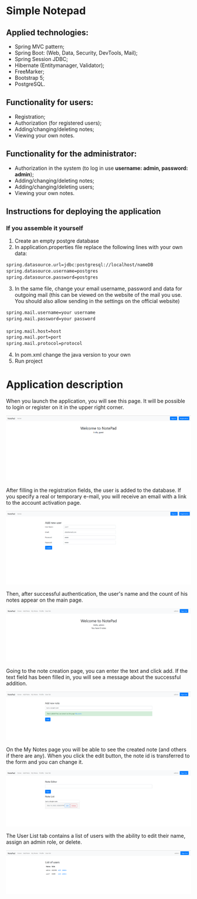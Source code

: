 # Simple Notepad
## Applied technologies:
- Spring MVC pattern;
- Spring Boot: (Web, Data, Security, DevTools, Mail);
- Spring Session JDBC;
- Hibernate (Entitymanager, Validator);
- FreeMarker;
- Bootstrap 5;
- PostgreSQL.

## Functionality for users:
- Registration;
- Authorization (for registered users);
- Adding/changing/deleting notes;
- Viewing your own notes.

## Functionality for the administrator: 
- Authorization in the system (to log in use __username: admin, password: admin__);
- Adding/changing/deleting notes;
- Adding/changing/deleting users;
- Viewing your own notes.

## Instructions for deploying the application

### If you assemble it yourself
1. Сreate an empty postgre database
2. In application.properties file replace the following lines with your own data:
```sh
spring.datasource.url=jdbc:postgresql://localhost/nameDB
spring.datasource.username=postgres
spring.datasource.password=postgres
```
3. In the same file, change your email username, password and data for outgoing mail (this can be viewed on the website of the mail you use. You should also allow sending in the settings on the official website)
```sh
spring.mail.username=your username
spring.mail.password=your password

spring.mail.host=host
spring.mail.port=port
spring.mail.protocol=protocol
```
4. In pom.xml change the java version to your own
5. Run project

# Application description
When you launch the application, you will see this page. It will be possible to login or register on it in the upper right corner.

![Image alt](https://github.com/Mercur1y/notepad/blob/main/images/welcome.png)

After filling in the registration fields, the user is added to the database. If you specify a real or temporary e-mail, you will receive an email with a link to the account activation page.

![Image alt](https://github.com/Mercur1y/notepad/blob/main/images/registration.png)

Then, after successful authentication, the user's name and the count of his notes appear on the main page.

![Image alt](https://github.com/Mercur1y/notepad/blob/main/images/iflogin.png)

Going to the note creation page, you can enter the text and click add. If the text field has been filled in, you will see a message about the successful addition.

![Image alt](https://github.com/Mercur1y/notepad/blob/main/images/add.png)

On the My Notes page you will be able to see the created note (and others if there are any). When you click the edit button, the note id is transferred to the form and you can change it.

![Image alt](https://github.com/Mercur1y/notepad/blob/main/images/edit.png)

The User List tab contains a list of users with the ability to edit their name, assign an admin role, or delete.

![Image alt](https://github.com/Mercur1y/notepad/blob/main/images/userlist.png)

